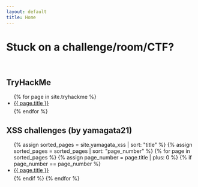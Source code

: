 ```yaml
---
layout: default
title: Home
---
```


<style>
ul {
  list-style-type: disc;
  padding-left: 20px;
}

ul li {
  display: list-item; 
  margin-bottom: 5px;
}
</style>

# Stuck on a challenge/room/CTF?
<br>

## TryHackMe

<ul>
  {% for page in site.tryhackme %}
    <li>
      <a href="{{ site.baseurl }}{{ page.url }}">{{ page.title }}</a>
    </li>
  {% endfor %}
</ul>

## XSS challenges (by yamagata21)

<ul>
  {% assign sorted_pages = site.yamagata_xss | sort: "title" %}
  {% assign sorted_pages = sorted_pages | sort: "page_number" %}
  {% for page in sorted_pages %}
    {% assign page_number = page.title | plus: 0 %}
    {% if page_number == page_number %} 
      <li data-order="{{ page_number }}">
        <a href="{{ site.baseurl }}{{ page.url }}">{{ page.title }}</a>
      </li>
    {% endif %}
  {% endfor %}
</ul>


